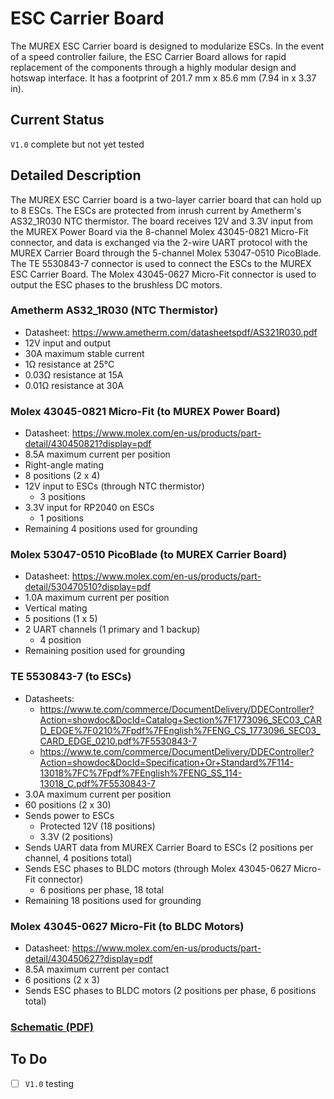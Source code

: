 # ESC Carrier Board

The MUREX ESC Carrier board is designed to modularize ESCs. In the event of a speed controller failure, the ESC Carrier Board allows for rapid replacement of the components through a highly modular design and hotswap interface. It has a footprint of 201.7 mm x 85.6 mm (7.94 in x 3.37 in).

## Current Status

`V1.0` complete but not yet tested

## Detailed Description

The MUREX ESC Carrier board is a two-layer carrier board that can hold up to 8 ESCs. The ESCs are protected from inrush current by Ametherm's AS32_1R030 NTC thermistor. The board receives 12V and 3.3V input from the MUREX Power Board via the 8-channel Molex 43045-0821 Micro-Fit connector, and data is exchanged via the 2-wire UART protocol with the MUREX Carrier Board through the 5-channel Molex 53047-0510 PicoBlade. The TE 5530843-7 connector is used to connect the ESCs to the MUREX ESC Carrier Board. The Molex 43045-0627 Micro-Fit connector is used to output the ESC phases to the brushless DC motors.

### Ametherm AS32_1R030 (NTC Thermistor)

- Datasheet: https://www.ametherm.com/datasheetspdf/AS321R030.pdf
- 12V input and output
- 30A maximum stable current
- 1Ω resistance at 25°C
- 0.03Ω resistance at 15A
- 0.01Ω resistance at 30A

### Molex 43045-0821 Micro-Fit (to MUREX Power Board)

- Datasheet: https://www.molex.com/en-us/products/part-detail/430450821?display=pdf
- 8.5A maximum current per position
- Right-angle mating
- 8 positions (2 x 4)
- 12V input to ESCs (through NTC thermistor)
    - 3 positions
- 3.3V input for RP2040 on ESCs
    - 1 positions
- Remaining 4 positions used for grounding

### Molex 53047-0510 PicoBlade (to MUREX Carrier Board)

- Datasheet: https://www.molex.com/en-us/products/part-detail/530470510?display=pdf
- 1.0A maximum current per position
- Vertical mating
- 5 positions (1 x 5)
- 2 UART channels (1 primary and 1 backup)
    - 4 position
- Remaining position used for grounding

### TE 5530843-7 (to ESCs)

- Datasheets:
    - https://www.te.com/commerce/DocumentDelivery/DDEController?Action=showdoc&DocId=Catalog+Section%7F1773096_SEC03_CARD_EDGE%7F0210%7Fpdf%7FEnglish%7FENG_CS_1773096_SEC03_CARD_EDGE_0210.pdf%7F5530843-7
    - https://www.te.com/commerce/DocumentDelivery/DDEController?Action=showdoc&DocId=Specification+Or+Standard%7F114-13018%7FC%7Fpdf%7FEnglish%7FENG_SS_114-13018_C.pdf%7F5530843-7
- 3.0A maximum current per position
- 60 positions (2 x 30)
- Sends power to ESCs
    - Protected 12V (18 positions)
    - 3.3V (2 positions)
- Sends UART data from MUREX Carrier Board to ESCs (2 positions per channel, 4 positions total)
- Sends ESC phases to BLDC motors (through Molex 43045-0627 Micro-Fit connector)
    - 6 positions per phase, 18 total
- Remaining 18 positions used for grounding

### Molex 43045-0627 Micro-Fit (to BLDC Motors)

- Datasheet: https://www.molex.com/en-us/products/part-detail/430450627?display=pdf
- 8.5A maximum current per contact
- 6 positions (2 x 3)
- Sends ESC phases to BLDC motors (2 positions per phase, 6 positions total)

### [Schematic (PDF)]((../pdf/schematics/esc_carrier_v1.1_schematic.pdf))

## To Do

- [ ] `V1.0` testing